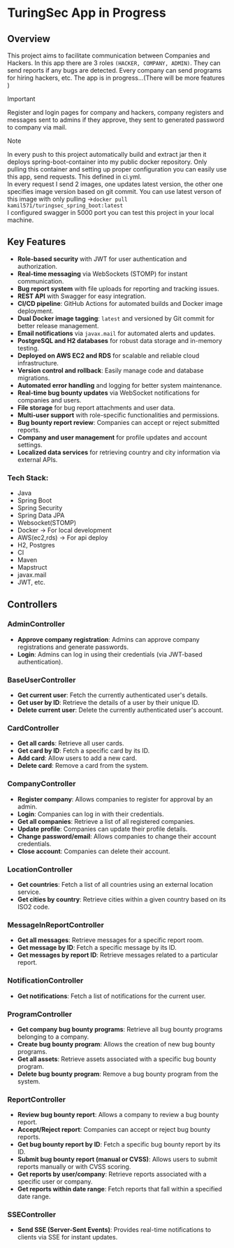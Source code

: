 # TuringSec App in Progress

## Overview
This project aims to facilitate communication between Companies and Hackers. 
In this app there are 3 roles `(HACKER, COMPANY, ADMIN)`. 
They can send reports if any bugs are detected. Every company can send programs for hiring hackers, etc. The app is in progress...(There will be more features )


> [!IMPORTANT]
> Register and login pages for company and hackers, company registers and messages sent to admins if they approve, they sent to generated password to company via mail.


> [!NOTE]
> In every push to this project automatically build and extract jar then it deploys spring-boot-container into my public docker repository. Only pulling this container and setting up proper configuration you can easily use this app, send requests. This defined in ci.yml. </br>
In every request I send 2 images, one updates latest version, the other one specifies image version based on git commit. You can use latest verson of this image with only pulling ->` docker pull kamil571/turingsec_spring_boot:latest `
 </br>I configured swagger in 5000 port you can test this project in your local machine.


## Key Features

- **Role-based security** with JWT for user authentication and authorization.
- **Real-time messaging** via WebSockets (STOMP) for instant communication.
- **Bug report system** with file uploads for reporting and tracking issues.
- **REST API** with Swagger for easy integration.
- **CI/CD pipeline**: GitHub Actions for automated builds and Docker image deployment.
- **Dual Docker image tagging**: `latest` and versioned by Git commit for better release management.
- **Email notifications** via `javax.mail` for automated alerts and updates.
- **PostgreSQL and H2 databases** for robust data storage and in-memory testing.
- **Deployed on AWS EC2 and RDS** for scalable and reliable cloud infrastructure.
- **Version control and rollback**: Easily manage code and database migrations.
- **Automated error handling** and logging for better system maintenance.
- **Real-time bug bounty updates** via WebSocket notifications for companies and users.
- **File storage** for bug report attachments and user data.
- **Multi-user support** with role-specific functionalities and permissions.
- **Bug bounty report review**: Companies can accept or reject submitted reports.
- **Company and user management** for profile updates and account settings.
- **Localized data services** for retrieving country and city information via external APIs.

### Tech Stack:

- Java
- Spring Boot
- Spring Security
- Spring Data JPA
- Websocket(STOMP)
- Docker -> For local development
- AWS(ec2,rds) -> For api deploy
- H2, Postgres
- CI
- Maven
- Mapstruct
- javax.mail
- JWT, etc.

## Controllers

### AdminController
- **Approve company registration**: Admins can approve company registrations and generate passwords.
- **Login**: Admins can log in using their credentials (via JWT-based authentication).

### BaseUserController
- **Get current user**: Fetch the currently authenticated user's details.
- **Get user by ID**: Retrieve the details of a user by their unique ID.
- **Delete current user**: Delete the currently authenticated user's account.

### CardController
- **Get all cards**: Retrieve all user cards.
- **Get card by ID**: Fetch a specific card by its ID.
- **Add card**: Allow users to add a new card.
- **Delete card**: Remove a card from the system.

### CompanyController
- **Register company**: Allows companies to register for approval by an admin.
- **Login**: Companies can log in with their credentials.
- **Get all companies**: Retrieve a list of all registered companies.
- **Update profile**: Companies can update their profile details.
- **Change password/email**: Allows companies to change their account credentials.
- **Close account**: Companies can delete their account.

### LocationController
- **Get countries**: Fetch a list of all countries using an external location service.
- **Get cities by country**: Retrieve cities within a given country based on its ISO2 code.

### MessageInReportController
- **Get all messages**: Retrieve messages for a specific report room.
- **Get message by ID**: Fetch a specific message by its ID.
- **Get messages by report ID**: Retrieve messages related to a particular report.

### NotificationController
- **Get notifications**: Fetch a list of notifications for the current user.

### ProgramController
- **Get company bug bounty programs**: Retrieve all bug bounty programs belonging to a company.
- **Create bug bounty program**: Allows the creation of new bug bounty programs.
- **Get all assets**: Retrieve assets associated with a specific bug bounty program.
- **Delete bug bounty program**: Remove a bug bounty program from the system.

### ReportController
- **Review bug bounty report**: Allows a company to review a bug bounty report.
- **Accept/Reject report**: Companies can accept or reject bug bounty reports.
- **Get bug bounty report by ID**: Fetch a specific bug bounty report by its ID.
- **Submit bug bounty report (manual or CVSS)**: Allows users to submit reports manually or with CVSS scoring.
- **Get reports by user/company**: Retrieve reports associated with a specific user or company.
- **Get reports within date range**: Fetch reports that fall within a specified date range.

### SSEController
- **Send SSE (Server-Sent Events)**: Provides real-time notifications to clients via SSE for instant updates.


